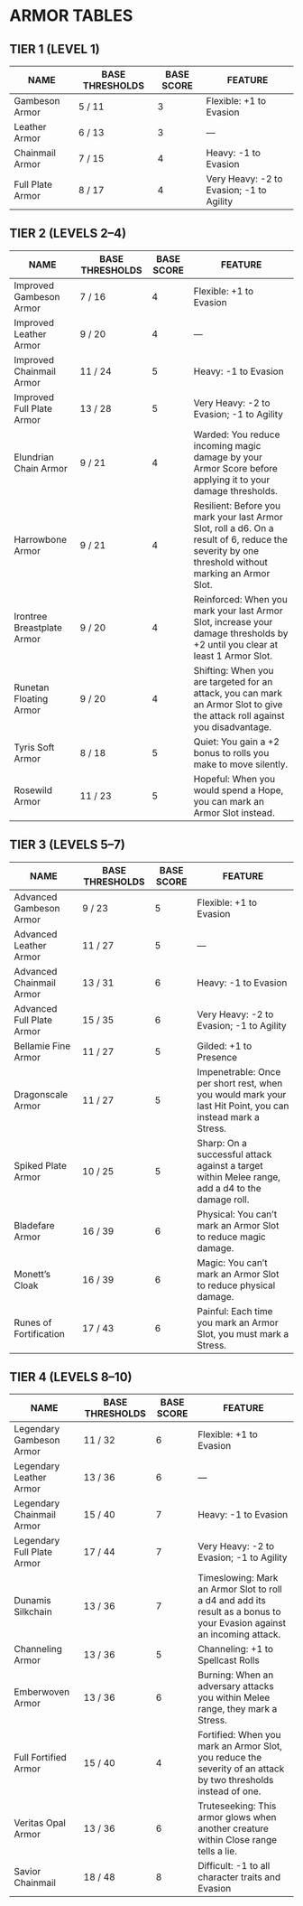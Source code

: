 # ARMOR TABLES

## TIER 1 (LEVEL 1)

| NAME | BASE THRESHOLDS | BASE SCORE | FEATURE |
|---------------------|----------------|------------|-----------------------------|
| Gambeson Armor | 5 / 11 | 3 | Flexible: +1 to Evasion |
| Leather Armor | 6 / 13 | 3 | — |
| Chainmail Armor | 7 / 15 | 4 | Heavy: -1 to Evasion |
| Full Plate Armor | 8 / 17 | 4 | Very Heavy: -2 to Evasion; -1 to Agility |

## TIER 2 (LEVELS 2–4)

| NAME | BASE THRESHOLDS | BASE SCORE | FEATURE |
|-----------------------------|----------------|------------|------------------------------------------------|
| Improved Gambeson Armor | 7 / 16 | 4 | Flexible: +1 to Evasion |
| Improved Leather Armor | 9 / 20 | 4 | — |
| Improved Chainmail Armor | 11 / 24 | 5 | Heavy: -1 to Evasion |
| Improved Full Plate Armor | 13 / 28 | 5 | Very Heavy: -2 to Evasion; -1 to Agility |
| Elundrian Chain Armor | 9 / 21 | 4 | Warded: You reduce incoming magic damage by your Armor Score before applying it to your damage thresholds. |
| Harrowbone Armor | 9 / 21 | 4 | Resilient: Before you mark your last Armor Slot, roll a d6. On a result of 6, reduce the severity by one threshold without marking an Armor Slot. |
| Irontree Breastplate Armor | 9 / 20 | 4 | Reinforced: When you mark your last Armor Slot, increase your damage thresholds by +2 until you clear at least 1 Armor Slot. |
| Runetan Floating Armor | 9 / 20 | 4 | Shifting: When you are targeted for an attack, you can mark an Armor Slot to give the attack roll against you disadvantage. |
| Tyris Soft Armor | 8 / 18 | 5 | Quiet: You gain a +2 bonus to rolls you make to move silently. |
| Rosewild Armor | 11 / 23 | 5 | Hopeful: When you would spend a Hope, you can mark an Armor Slot instead. |

## TIER 3 (LEVELS 5–7)

| NAME | BASE THRESHOLDS | BASE SCORE | FEATURE |
|-------------------------|----------------|------------|--------------------------------------------------|
| Advanced Gambeson Armor | 9 / 23 | 5 | Flexible: +1 to Evasion |
| Advanced Leather Armor | 11 / 27 | 5 | — |
| Advanced Chainmail Armor | 13 / 31 | 6 | Heavy: -1 to Evasion |
| Advanced Full Plate Armor | 15 / 35 | 6 | Very Heavy: -2 to Evasion; -1 to Agility |
| Bellamie Fine Armor | 11 / 27 | 5 | Gilded: +1 to Presence |
| Dragonscale Armor | 11 / 27 | 5 | Impenetrable: Once per short rest, when you would mark your last Hit Point, you can instead mark a Stress. |
| Spiked Plate Armor | 10 / 25 | 5 | Sharp: On a successful attack against a target within Melee range, add a d4 to the damage roll. |
| Bladefare Armor | 16 / 39 | 6 | Physical: You can’t mark an Armor Slot to reduce magic damage. |
| Monett’s Cloak | 16 / 39 | 6 | Magic: You can’t mark an Armor Slot to reduce physical damage. |
| Runes of Fortification | 17 / 43 | 6 | Painful: Each time you mark an Armor Slot, you must mark a Stress. |

## TIER 4 (LEVELS 8–10)

| NAME | BASE THRESHOLDS | BASE SCORE | FEATURE |
|-------------------------|----------------|------------|--------------------------------------------------|
| Legendary Gambeson Armor | 11 / 32 | 6 | Flexible: +1 to Evasion |
| Legendary Leather Armor | 13 / 36 | 6 | — |
| Legendary Chainmail Armor | 15 / 40 | 7 | Heavy: -1 to Evasion |
| Legendary Full Plate Armor | 17 / 44 | 7 | Very Heavy: -2 to Evasion; -1 to Agility |
| Dunamis Silkchain | 13 / 36 | 7 | Timeslowing: Mark an Armor Slot to roll a d4 and add its result as a bonus to your Evasion against an incoming attack. |
| Channeling Armor | 13 / 36 | 5 | Channeling: +1 to Spellcast Rolls |
| Emberwoven Armor | 13 / 36 | 6 | Burning: When an adversary attacks you within Melee range, they mark a Stress. |
| Full Fortified Armor | 15 / 40 | 4 | Fortified: When you mark an Armor Slot, you reduce the severity of an attack by two thresholds instead of one. |
| Veritas Opal Armor | 13 / 36 | 6 | Truteseeking: This armor glows when another creature within Close range tells a lie. |
| Savior Chainmail | 18 / 48 | 8 | Difficult: -1 to all character traits and Evasion |
